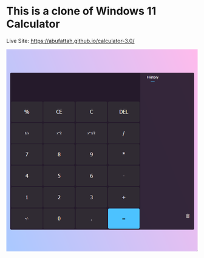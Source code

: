# This is a clone of Windows 11 Calculator

Live Site: https://abufattah.github.io/calculator-3.0/

![MarineGEO circle logo](/product-image/calculator.png "MarineGEO logo")

